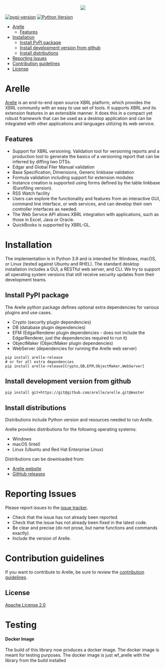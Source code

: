 <div align="center">
  <img src="http://arelle.org/arelle/wp-content/themes/platform/images/logo-platform.png">
</div>

[![pypi-version](https://img.shields.io/pypi/v/arelle-release.svg)](https://pypi.org/project/arelle-release/)
[![Python Version](https://img.shields.io/pypi/pyversions/arelle-release.svg)](https://pypi.org/project/arelle-release/)

- [Arelle](#arelle)
  - [Features](#features)
- [Installation](#installation)
  - [Install PyPI package](#install-pypi-package)
  - [Install development version from github](#install-development-version-from-github)
  - [Install distributions](#install-distributions)
- [Reporting Issues](#reporting-issues)
- [Contribution guidelines](#contribution-guidelines)
- [License](#license)

# Arelle
[Arelle](https://arelle.org/arelle/) is an end-to-end open source XBRL platform,
which provides the XBRL community with an easy to use set of tools.  It supports
XBRL and its extension features in an extensible manner.  It does this in a
compact yet robust framework that can be used as a desktop application and can
be integrated with other applications and languages utilizing its web service.

## Features
* Support for XBRL versioning. Validation tool for versioning reports and a
  production tool to generate the basics of a versioning report that can be
  inferred by diffing two DTSs.
* Edgar and Global Filer Manual validation
* Base Specification, Dimensions, Generic linkbase validation
* Formula validation including support for extension modules
* Instance creation is supported using forms defined by the table linkbase (Eurofiling version).
* RSS Watch facility
* Users can explore the functionality and features from an interactive GUI,
  command line interface, or web services, and can develop their own controller
  interfaces as needed.
* The Web Service API allows XBRL integration with applications, such as those in
  Excel, Java or Oracle.
* QuickBooks is supported by XBRL-GL.


# Installation

The implementation is in Python 3.9 and is intended for Windows, macOS, or Linux (tested against Ubuntu and RHEL). The standard desktop installation includes a GUI, a RESTful web server, and CLI. We try to support all operating system versions that still receive security updates from their development teams.

## Install PyPI package
The Arelle python package defines optional extra dependencies for various plugins and use cases.
* Crypto (security plugin dependencies)
* DB (database plugin dependencies)
* EFM (EdgarRenderer plugin dependencies - does not include the EdgarRenderer, just the dependencies required to run it)
* ObjectMaker (ObjectMaker plugin dependencies)
* WebServer (dependencies for running the Arelle web server)
```shell
pip install arelle-release
# or for all extra dependencies
pip install arelle-release[Crypto,DB,EFM,ObjectMaker,WebServer]
```

## Install development version from github
```shell
pip install git+https://git@github.com/arelle/arelle.git@master
```

## Install distributions
Distributions include Python version and resources needed to run Arelle.

Arelle provides distributions for the following operating systems:
* Windows
* macOS (Intel)
* Linux (Ubuntu and Red Hat Enterprise Linux)

Distributions can be downloaded from:
* [Arelle website](https://arelle.org/arelle/pub/)
* [GitHub releases](https://github.com/Arelle/Arelle/releases)

# Reporting Issues
Please report issues to the [issue tracker](https://github.com/arelle/arelle/issues).

* Check that the issue has not already been reported.
* Check that the issue has not already been fixed in the latest code.
* Be clear and precise (do not prose, but name functions and commands exactly).
* Include the version of Arelle.

# Contribution guidelines

If you want to contribute to Arelle, be sure to review the
[contribution guidelines](https://github.com/Arelle/Arelle/blob/master/CONTRIBUTING.md).

## License
[Apache License 2.0](LICENSE.md)

# Testing

#### Docker Image

The build of this library now produces a docker image. The docker image is meant for testing purposes. The docker image is just wf_arelle with the library from the build installed
